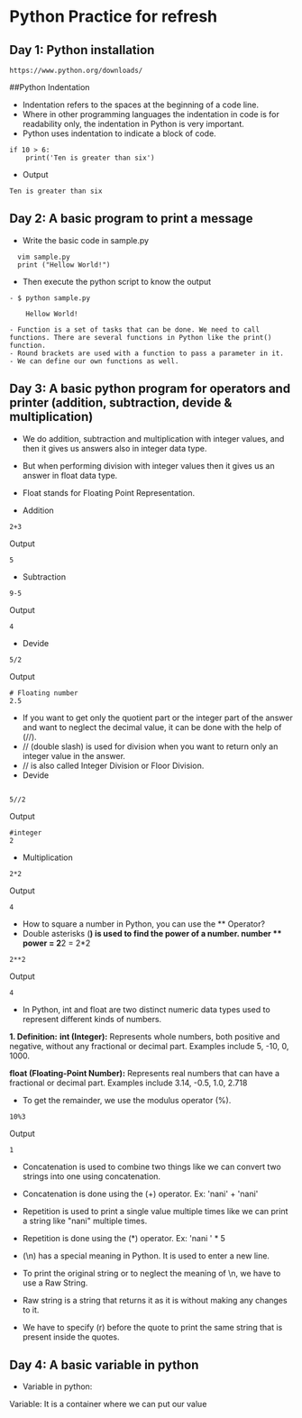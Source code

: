 # Python Practice for refresh 

## Day 1: Python installation

```
https://www.python.org/downloads/
```

##Python Indentation

- Indentation refers to the spaces at the beginning of a code line.
- Where in other programming languages the indentation in code is for readability only, the indentation in Python is very important.
- Python uses indentation to indicate a block of code.

```
if 10 > 6:
    print('Ten is greater than six')
```

- Output
```
Ten is greater than six

```

## Day 2: A basic program to print a message

- Write the basic code in sample.py
```  
  vim sample.py
  print ("Hellow World!")
```
- Then execute the python script to know the output
```
- $ python sample.py

    Hellow World!
```
```
- Function is a set of tasks that can be done. We need to call functions. There are several functions in Python like the print() function.
- Round brackets are used with a function to pass a parameter in it.
- We can define our own functions as well.
```


## Day 3: A basic python program for operators and printer (addition, subtraction, devide & multiplication)

- We do addition, subtraction and multiplication with integer values, and then it gives us answers also in integer data type.
- But when performing division with integer values then it gives us an answer in float data type.
- Float stands for Floating Point Representation.

- Addition 
```
2+3
```
 Output 

```
5
```

- Subtraction 
```
9-5
```
 Output 

```
4
```
- Devide

```
5/2
```
 Output 

```
# Floating number
2.5 
```


- If you want to get only the quotient part or the integer part of the answer and want to neglect the decimal value, it can be done with the help of (//).
- // (double slash) is used for division when you want to return only an integer value in the answer.
- // is also called Integer Division or Floor Division.
- Devide


```

5//2
```
 Output 

```
#integer
2
```
- Multiplication

```
2*2
```
 Output 

```
4
```

- How to square a number in Python, you can use the ** Operator?
- Double asterisks (**) is used to find the power of a number. 
        number ** power =  2**2 = 2*2

```
2**2

```
 Output

```
4
```

- In Python, int and float are two distinct numeric data types used to represent different kinds of numbers.
  
**1. Definition:**
**int (Integer):**
Represents whole numbers, both positive and negative, without any fractional or decimal part. Examples include 5, -10, 0, 1000.

**float (Floating-Point Number):**
Represents real numbers that can have a fractional or decimal part. Examples include 3.14, -0.5, 1.0, 2.718


- To get the remainder, we use the modulus operator (%).

```
10%3
```
 Output 

```
1
```

- Concatenation is used to combine two things like we can convert two strings into one using concatenation.
- Concatenation is done using the (+) operator.
  Ex: 'nani' + 'nani'

- Repetition is used to print a single value multiple times like we can print a string like "nani" multiple times.
- Repetition is done using the (*) operator.
  Ex:  'nani ' * 5


- (\n) has a special meaning in Python. It is used to enter a new line.
- To print the original string or to neglect the meaning of \n, we have to use a Raw String.
- Raw string is a string that returns it as it is without making any changes to it. 
- We have to specify (r) before the quote to print the same string that is present inside the quotes.


## Day 4: A basic variable in python

- Variable in python:

Variable: It is a container where we can put our value





